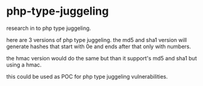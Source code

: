 # php-type-juggeling
research in to php type juggeling.

here are 3 versions of php type juggeling.
the md5 and sha1 version will generate hashes that start with 0e and ends after that only with numbers.

the hmac version would do the same but than it support's md5 and sha1 but using a hmac.

this could be used as POC for php type juggeling vulnerabilities.
